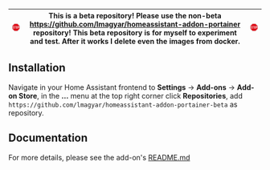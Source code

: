 
| <img src="https://github.com/lmagyar/homeassistant-addon-portainer-beta/raw/main/images/stop_sign.png" title="Stop"> | This is a beta repository! Please use the non-beta https://github.com/lmagyar/homeassistant-addon-portainer repository! This beta repository is for myself to experiment and test. After it works I delete even the images from docker. | <img src="https://github.com/lmagyar/homeassistant-addon-portainer-beta/raw/main/images/stop_sign.png" title="Stop"> |
| --- | --- | --- |

## Installation

Navigate in your Home Assistant frontend to **Settings** -> **Add-ons** -> **Add-on Store**, in the **...** menu at the top right corner click **Repositories**, add `https://github.com/lmagyar/homeassistant-addon-portainer-beta` as repository.

## Documentation

For more details, please see the add-on's [README.md](portainer)
